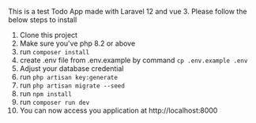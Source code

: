 This is a test Todo App made with Laravel 12 and vue 3. Please follow the below steps to install

1. Clone this project
2. Make sure you've php 8.2 or above
3. run `composer install`
4. create .env file from .env.example by command `cp .env.example .env`
5. Adjust your database credential
6. run `php artisan key:generate`
7. run `php artisan migrate --seed`
8. run `npm install`
8. run `composer run dev`
9. You can now access you application at http://localhost:8000
